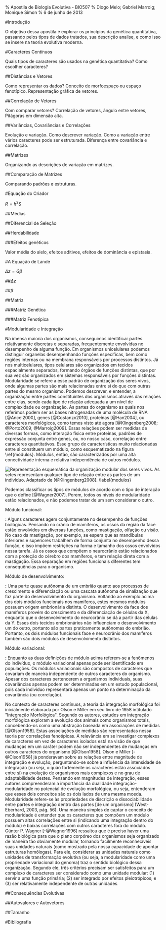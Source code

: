 % Apostila de Biologia Evolutiva - BIO507
% Diogo Melo; Gabriel Marroig; Monique Simon
% 6 de junho de 2013


#Introdução

<!--Isso é um comentário, não vai aparecer no arquivo final-->
<!--Exemplo de figura:-->
<!--![Legenda da figura \label{nomedafigura}](./figuras/cranio02.png)-->
<!--Ai no texto vc pode se referir a figura como \ref{nomedafigura}-->

<!--Exemplo de referencia:-->
<!--Wagner e Falconer é legal [@Wagner1984; @Falconer1996]-->

O objetivo dessa apostila é explorar os princípios da genética
quantitativa, passando pelos tipos de dados tratados, sua descrição
analise, e como isso se insere na teoria evolutiva moderna.

#Caracteres Contínuos

Quais tipos de caracteres são usados na genética quantitativa?
Como escolher caracteres?

##Distâncias e Vetores

Como representar os dados?
Conceito de morfoespaço ou espaço fenotípico.
Representação gráfica de vetores.

##Correlação de Vetores

Com comparar vetores?
Correlação de vetores, ângulo entre vetores, Pitágoras em dimensão alta.

##Variâncias, Covariâncias e Correlações

Evolução e variação.
Como descrever variação.
Como a variação entre vários caracteres pode ser estruturada.
Diferença entre covariância e correlação.

##Matrizes

Organizando as descrições de variação em matrizes.

##Comparação de Matrizes

Comparando padrões e estruturas.

#Equação do Criador

$R = h^2S$

##Médias

##Diferencial de Seleção

##Herdabilidade

###Efeitos genéticos

Valor média do alelo, efeitos aditivos, efeitos de dominância e epistasia.

#A Equação de Lande

$\Delta z = G\beta$

##$\Delta z$

##$\beta$

##Matriz

###Matriz Genética

###Matriz Fenotípica

#Modularidade e Integração

Na imensa maioria dos organismos, conseguimos identificar partes
relativamente discretas e separadas, frequentemente envolvidas no
desempenho de alguma função.
Em organismos unicelulares podemos distinguir organelas desempenhando
funções específicas, bem como regiões internas ou na membrana
responsáveis por processos distintos.
Já nos multicelulares, tipos celulares são organizados em tecidos
espacialmente separados, formando órgãos de funções distintas, que
por sua vez são organizados em sistemas responsáveis por funções
distintas.
Modularidade se refere a esse padrão de organização dos seres vivos,
onde algumas partes são mais relacionadas entre si do que com outras
partes do mesmo organismo.
Podemos descrever, e entender, a organização entre partes
constituintes dos organismos através das relações entre elas,
sendo cada tipo de relação adequada a um nível de complexidade ou
organização.
As partes do organismo as quais nos referimos podem ser as
bases nitrogenadas de uma molécula de RNA [@Ancel2000], genes
[@Costanzo2010], proteínas [@Han2004], ou caracteres morfológicos, como
temos visto até agora [@Klingenberg2008; @Porto2009; @Marroig2009].
Essas relações podem ser medidas de diversas formas, como interação
física entre proteínas, padrões de expressão conjunta entre genes,
ou, no nosso caso, correlação entre caracteres quantitativos.
Esse grupo de características muito relacionadas entre si constituem um
módulo, como esquematizado na figura \ref{modulos}.
Módulos, então, são caracterizados por uma alta conectividade interna e
relativa independência de outros módulos.

![Representação esquemática da organização modular dos seres
  vivos. As setes representam qualquer tipo de relação entre as partes
  de um indivíduo. Adaptado de [@Klingenberg2008]. \label{modulos}](./figuras/modulos.png)

Podemos classificar os tipos de módulos de acordo com o tipo de
interação que o define [@Wagner2007].
Porem, todos os níveis de modularidade estão relacionados, e não
podemos tratar de um sem considerar o outro.

Módulo funcional: 

:   Alguns caracteres agem conjuntamente no desempenho de funções
    biológicas.
    Pensando no crânio de mamíferos, os ossos da região da face
    estão envolvidos em diversas funções, como mastigação, olfação ou
    visão.
    No caso da mastigação, por exemplo, se espera que as mandíbulas
    inferiores e superiores trabalhem de forma conjunta no desempenho
    dessa função, e isso impõem restrições na forma e tamanho dos
    ossos envolvidos nessa tarefa.
    Já os ossos que compõem o neurocrânio estão relacionados com
    a proteção do cérebro dos mamíferos, e tem relação direta com a
    mastigação.
    Essa separação em regiões funcionais diferentes tem consequências
    para o organismo.

Módulo de desenvolvimento: 

:   Uma parte quase autônoma de um embrião quanto aos processos de
    crescimento e diferenciação ou uma cascata autônoma de sinalização que
    faz parte do desenvolvimento do organismo.
    Voltando ao exemplo acima dos dois módulos funcionais nos
    mamíferos, estes mesmos módulos possuem origem embrionária
    distinta.
    O desenvolvimento da face dos mamíferos provém do crescimento e da
    diferenciação de células da X, enquanto que o desenvolvimento do
    neurocrânio se dá a partir das células da Y.
    Esses dois tecidos embrionários não influenciam o desenvolvimento
    um do outro, portanto são partes praticamente autônomas do
    embrião.
    Portanto, os dois módulos funcionais face e neurocrânio dos
    mamíferos também são dois módulos de desenvolvimento distintos.

Módulo variacional:

:   Enquanto as duas definições de módulo acima referem-se a fenômenos
    do indivíduo, o módulo variacional apenas pode ser identificado em
    populações.
    Os módulos variacionais são compostos de caracteres que covariam
    de maneira independente de outros caracteres do organismo.
    Apesar dos caracteres pertencerem a organismos individuais,
    suas covariâncias apenas podem ser determinadas em um estudo
    populacional, pois cada indivíduo representará apenas um ponto na
    determinação da covariância (ou correlação).

No contexto de caracteres contínuos, a teoria da integração
morfológica foi inicialmente elaborada por Olson e Miller em seu livro
de 1958 intitulado "Integração Morfológica".
Segundo os autores, estudos em integração morfológica exploram a
evolução dos animais como organismos totais, concebendo-os como uma
abstração baseada em associações de medidas [@Olson1958].
Estas associações de medidas são representadas nessa teoria por
correlações fenotípicas.
A relevância em se investigar complexos
de caracteres em vez de caracteres isolados está na visão de que
mudanças em um caráter podem não ser independentes de mudanças
em outros caracteres do organismo [@Olson1958].
Olson e Miller [-@Olson1958] já ponderavam sobre as relações
entre magnitude de integração e evolução, perguntando-se sobre a
influência da intensidade de integração (ou seja, o quão fortemente
os caracteres estão associados entre si) na evolução de organismos
mais complexos e no grau de adaptabilidade destes.
Pensando em magnitudes de integração, esses autores compreenderam
a importância da dualidade integração-modularidade no potencial
de evolução morfológica, ou seja, entenderam que esses dois
conceitos são os dois lados de uma mesma moeda.
Modularidade refere-se às propriedades de discrição e
dissociabilidade entre partes e integração dentro das partes [de um organismo] (West-Eberhard, 2003, pág. 56).
Uma maneira simples de captar o conceito de modularidade é entender que
os caracteres que compõem um módulo possuem altas correlações entre
si (indicando uma integração dentro do módulo) e baixas correlações
com outros caracteres fora do módulo.
Günter P. Wagner [-@Wagner1996] ressaltou que é preciso haver uma
razão biológica para que o plano corpóreo dos organismos seja
organizado de maneira tão obviamente modular, tornando facilmente
reconhecíveis suas unidades naturais (como mostrado pela nossa
capacidade de apontar estruturas homólogas).
Para ele, considerar as unidades naturais como unidades de
transformação evolutiva (ou seja, a modularidade como uma propriedade
variacional do genoma) traz o sentido biológico dessa organização.
Segundo ele, três critérios precisam ser satisfeitos para um complexo
de caracteres ser considerado como uma unidade modular: (1) servir a uma
função primária; (2) ser integrado por efeitos pleiotrópicos; e (3)
ser relativamente independente de outras unidades.

##Consequências Evolutivas

##Autovalores e Autovetores

##Tamanho

#Bibliografia
